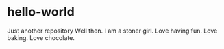 # hello-world
Just another repository
Well then.
I am a stoner girl. Love having fun. Love baking. Love chocolate. 
